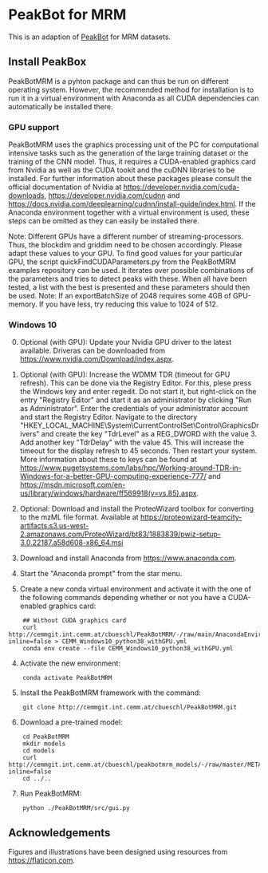 # PeakBot for MRM

This is an adaption of [PeakBot](https://github.com/christophuv/PeakBot) for MRM datasets. 



## Install PeakBox
PeakBotMRM is a pyhton package and can thus be run on different operating system. However, the recommended method for installation is to run it in a virtual environment with Anaconda as all CUDA dependencies can automatically be installed there. 

### GPU support
PeakBotMRM uses the graphics processing unit of the PC for computational intensive tasks such as the generation of the large training dataset or the training of the CNN model. Thus, it requires a CUDA-enabled graphics card from Nvidia as well as the CUDA tookit and the cuDNN libraries to be installed. For further information about these packages please consult the official documentation of Nvidia at https://developer.nvidia.com/cuda-downloads, https://developer.nvidia.com/cudnn and https://docs.nvidia.com/deeplearning/cudnn/install-guide/index.html. 
If the Anaconda environment together with a virtual environment is used, these steps can be omitted as they can easily be installed there.

Note: Different GPUs have a different number of streaming-processors. Thus, the blockdim and griddim need to be chosen accordingly. Please adapt these values to your GPU. To find good values for your particular GPU, the script quickFindCUDAParameters.py from the PeakBotMRM examples repository can be used. It iterates over possible combinations of the parameters and tries to detect peaks with these. When all have been tested, a list with the best is presented and these parameters should then be used.
Note: If an exportBatchSize of 2048 requires some 4GB of GPU-memory. If you have less, try reducing this value to 1024 of 512. 

### Windows 10
0. Optional (with GPU): Update your Nvidia GPU driver to the latest available. Driveras can be downloaded from https://www.nvidia.com/Download/index.aspx. 

0. Optional (with GPU): Increase the WDMM TDR (timeout for GPU refresh). This can be done via the Registry Editor. For this, plese press the Windows key and enter regedit. Do not start it, but right-click on the entry "Registry Editor" and start it as an administrator by clicking "Run as Administrator". Enter the credentials of your administrator account and start the Registry Editor. Navigate to the directory "HKEY_LOCAL_MACHINE\System\CurrentControlSet\Control\GraphicsDrivers" and create the key "TdrLevel" as a REG_DWORD with the value 3. Add another key "TdrDelay" with the value 45. This will increase the timeout for the display refresh to 45 seconds. Then restart your system. More information about these to keys can be found at https://www.pugetsystems.com/labs/hpc/Working-around-TDR-in-Windows-for-a-better-GPU-computing-experience-777/ and https://msdn.microsoft.com/en-us/library/windows/hardware/ff569918(v=vs.85).aspx.

0. Optional: Download and install the ProteoWizard toolbox for converting to the mzML file format. Available at https://proteowizard-teamcity-artifacts.s3.us-west-2.amazonaws.com/ProteoWizard/bt83/1883839/pwiz-setup-3.0.22187.a58d608-x86_64.msi

1. Download and install Anaconda from https://www.anaconda.com. 

2. Start the "Anaconda prompt" from the star menu. 

3. Create a new conda virtual environment and activate it with the one of the following commands depending whether or not you have a CUDA-enabled graphics card:

```
    ## Without CUDA graphics card
    curl http://cemmgit.int.cemm.at/cbueschl/PeakBotMRM/-/raw/main/AnacondaEnvironment/CEMM_Windows10_python38_withGPU.yml?inline=false > CEMM_Windows10_python38_withGPU.yml
    conda env create --file CEMM_Windows10_python38_withGPU.yml
```

4. Activate the new environment:

```
    conda activate PeakBotMRM
```

5. Install the PeakBotMRM framework with the command:

```
    git clone http://cemmgit.int.cemm.at/cbueschl/PeakBotMRM.git
```

6. Download a pre-trained model:

```
    cd PeakBotMRM
    mkdir models
    cd models
    curl http://cemmgit.int.cemm.at/cbueschl/peakbotmrm_models/-/raw/master/METAB02__0a967796629c438387f2ba81482cd37e/METAB02__0a967796629c438387f2ba81482cd37e.h5?inline=false
    cd ../..
```

7. Run PeakBotMRM:

```
    python ./PeakBotMRM/src/gui.py
```



## Acknowledgements

Figures and illustrations have been designed using resources from https://flaticon.com. 